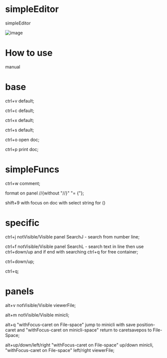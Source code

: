 # simpleEditor
simpleEditor

![image](https://github.com/user-attachments/assets/a7b2799b-eeea-4b04-a712-4895040dc555)



# How to use
manual

# base

ctrl+v default;

ctrl+c default;

ctrl+x default;

ctrl+s default;

ctrl+o open doc;

ctrl+p print doc;

# simpleFuncs

ctrl+w comment;

format on panel //{without "//}" "= {"};

shift+9 with focus on doc with select string for () 

# specific

ctrl+j notVisible/Visible panel SearchJ - search from number line;

ctrl+f notVisible/Visible panel SearchL - search text in line then use ctrl+down/up and if end with searching ctrl+q for free container;

ctrl+down/up;

ctrl+q;




# panels

alt+v notVisible/Visible viewerFile;

alt+m notVisible/Visible minicli;

alt+q "withFocus-caret on File-space" jump to minicli with save position-caret and "withFocus-caret on minicli-space" return to caretsavepos to File-Space;

alt+up/down/left/right "withFocus-caret on File-space" up/down minicli, "withFocus-caret on File-space" left/right viewerFile;


